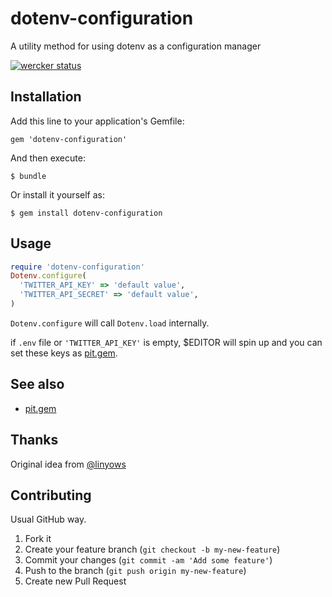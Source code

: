 # dotenv-configuration

A utility method for using dotenv as a configuration manager

[![wercker status](https://app.wercker.com/status/6ec163c575129ae5fe43bd730cddf307/m "wercker status")](https://app.wercker.com/project/bykey/6ec163c575129ae5fe43bd730cddf307)

## Installation

Add this line to your application's Gemfile:

    gem 'dotenv-configuration'

And then execute:

    $ bundle

Or install it yourself as:

    $ gem install dotenv-configuration

## Usage

```ruby
require 'dotenv-configuration'
Dotenv.configure(
  'TWITTER_API_KEY' => 'default value',
  'TWITTER_API_SECRET' => 'default value', 
)
```

`Dotenv.configure` will call `Dotenv.load` internally.

if `.env` file or `'TWITTER_API_KEY'` is empty,
$EDITOR will spin up and you can set these keys as [pit.gem](https://github.com/cho45/pit).

## See also

* [pit.gem](https://github.com/cho45/pit)

## Thanks

Original idea from [@linyows](https://github.com/linyows/)

## Contributing

Usual GitHub way.

1. Fork it
2. Create your feature branch (`git checkout -b my-new-feature`)
3. Commit your changes (`git commit -am 'Add some feature'`)
4. Push to the branch (`git push origin my-new-feature`)
5. Create new Pull Request
